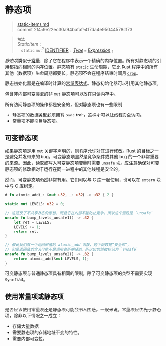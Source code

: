# 静态项

>[static-items.md](https://github.com/rust-lang/reference/blob/master/src/items/static-items.md)\
>commit 2f459e22ec30a94bafafe417da4e95044578df73

> **<sup>句法</sup>**\
> _StaticItem_ :\
> &nbsp;&nbsp; `static` `mut`<sup>?</sup> [IDENTIFIER] `:` [_Type_]
>              `=` [_Expression_] `;`

*静态项*类似于[常量]，除了它在程序中表示一个精确的内存位置。所有对静态项的引用都指向相同的内存位置。静态项有 `static` 生命周期，它比 Rust 程序中的所有其他（数据项）生命周期都要长。静态项不会在程序结束时调用 [`drop`]。

静态初始化器是在编译时计算的[常量表达式]。静态初始化器可以引用其他静态项。

包含非[内部可变]类型的非 `mut` 静态项可以放在只读内存中。

所有访问静态项的操作都是安全的，但对静态项也有一些限制：

* 静态项的数据类型必须拥有 `Sync` trait，这样才可以让线程安全访问。
* 常量项不能引用静态项。

## 可变静态项

如果静态项是用 `mut` 关键字声明的，则程序允许对其进行修改。Rust 的目标之一是避免并发带来的 bug，可变静态项显然是竞争条件或其他 bug 的一个非常重要的来源。因此，读取或写入可变静态项变量时需要 `unsafe` 块。应注意确保对可变静态项的修改相对于运行在同一进程中的其他线程是安全的。

然而，可变静态项仍然非常有用。它们可以与 C 库一起使用，也可以在 `extern` 块中与 C 库绑定。

```rust
# fn atomic_add(_: &mut u32, _: u32) -> u32 { 2 }

static mut LEVELS: u32 = 0;

// 这违反了不共享状态的思想，而且它在内部不能防止竞争，所以这个函数是 `unsafe`
unsafe fn bump_levels_unsafe1() -> u32 {
    let ret = LEVELS;
    LEVELS += 1;
    return ret;
}

// 假设我们有一个返回旧值的 atomic_add 函数，这个函数是“安全的”，
// 但是返回值的含义可能不是调用者所期望的，所以它仍然被标记为 `unsafe`
unsafe fn bump_levels_unsafe2() -> u32 {
    return atomic_add(&mut LEVELS, 1);
}
```

可变静态项与普通静态项具有相同的限制，除了可变静态项的类型不需要实现 `Sync` trait。

## 使用常量项或静态项

是否应该使用常量项还是静态项可能会令人困惑。一般来说，常量项应优先于静态项，除非以下情况之一成立：

* 存储大量数据
* 需要静态项的存储地址不变的特性。
* 需要内部可变性。

[常量]: constant-items.md
[`drop`]: ../destructors.md
[常量表达式]: ../const_eval.md#常量表达式
[内部可变]: ../interior-mutability.md
[IDENTIFIER]: ../identifiers.md
[_Type_]: ../types.md#type-expressions
[_Expression_]: ../expressions.md
